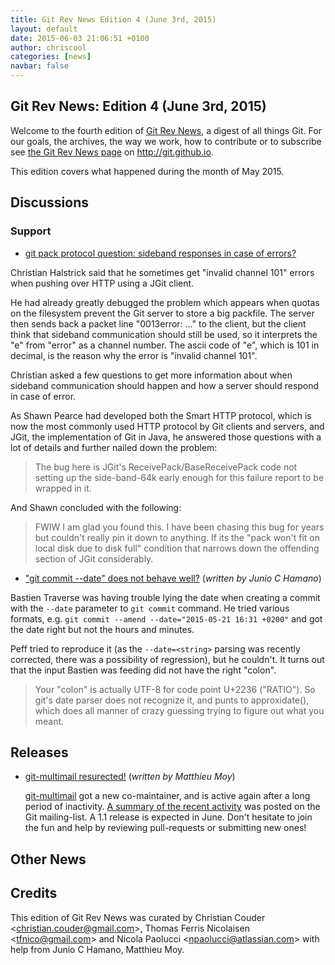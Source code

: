 ```yaml
---
title: Git Rev News Edition 4 (June 3rd, 2015)
layout: default
date: 2015-06-03 21:06:51 +0100
author: chriscool
categories: [news]
navbar: false
---
```


## Git Rev News: Edition 4 (June 3rd, 2015)

Welcome to the fourth edition of [Git Rev News](http://git.github.io/rev_news/rev_news.html),
a digest of all things Git. For our goals, the archives, the way we work, how to contribute or to
subscribe see [the Git Rev News page](http://git.github.io/rev_news/rev_news.html) on http://git.github.io.

This edition covers what happened during the month of May 2015.

## Discussions

<!---
### General
-->

<!---
### Reviews
-->


### Support

* [git pack protocol question: sideband responses in case of errors?](http://thread.gmane.org/gmane.comp.version-control.git/268949)

Christian Halstrick said that he sometimes get "invalid channel 101"
errors when pushing over HTTP using a JGit client.

He had already greatly debugged the problem which appears when quotas
on the filesystem prevent the Git server to store a big packfile. The
server then sends back a packet line "0013error: ..." to the client,
but the client think that sideband communication should still be used,
so it interprets the "e" from "error" as a channel number. The ascii
code of "e", which is 101 in decimal, is the reason why the error is
"invalid channel 101".

Christian asked a few questions to get more information about when
sideband communication should happen and how a server should respond
in case of error.

As Shawn Pearce had developed both the Smart HTTP protocol, which is
now the most commonly used HTTP protocol by Git clients and servers,
and JGit, the implementation of Git in Java, he answered those
questions with a lot of details and further nailed down the problem:

> The bug here is JGit's ReceivePack/BaseReceivePack code not setting
> up the side-band-64k early enough for this failure report to be
> wrapped in it.

And Shawn concluded with the following:

> FWIW I am glad you found this. I have been chasing this bug for
> years but couldn't really pin it down to anything. If its the "pack
> won't fit on local disk due to disk full" condition that narrows
> down the offending section of JGit considerably.

* ["git commit --date" does not behave well?](http://thread.gmane.org/gmane.comp.version-control.git/269832) (*written by Junio C Hamano*)

Bastien Traverse was having trouble lying the date when creating a commit
with the `--date` parameter to `git commit` command.  He tried various
formats, e.g. `git commit --amend --date="2015-05-21 16∶31 +0200"` 
and got the date right but not the hours and minutes.

Peff tried to reproduce it (as the `--date=<string>` parsing was recently
corrected, there was a possibility of regression), but he couldn't. It
turns out that the input Bastien was feeding did not have the right "colon".

> Your "colon" is actually UTF-8 for code point U+2236 ("RATIO"). So git's
> date parser does not recognize it, and punts to approxidate(), which
> does all manner of crazy guessing trying to figure out what you meant.


## Releases

* [git-multimail resurected!]() (*written by Matthieu Moy*)

  [git-multimail](https://github.com/git-multimail/git-multimail) got
  a new co-maintainer, and is active again after a long period of
  inactivity. [A summary of the recent
  activity](http://thread.gmane.org/gmane.comp.version-control.git/270239)
  was posted on the Git mailing-list. A 1.1 release is expected in
  June. Don't hesitate to join the fun and help by reviewing
  pull-requests or submitting new ones!


## Other News

<!---
### Event
-->

<!---
### Media
-->


## Credits

This edition of Git Rev News was curated by Christian Couder &lt;<christian.couder@gmail.com>&gt;,
Thomas Ferris Nicolaisen &lt;<tfnico@gmail.com>&gt; and Nicola Paolucci &lt;<npaolucci@atlassian.com>&gt;
with help from Junio C Hamano, Matthieu Moy.
